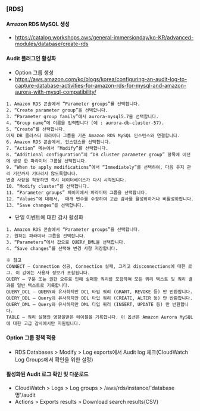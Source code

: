 ### [RDS]
#### Amazon RDS MySQL 생성
 - <https://catalog.workshops.aws/general-immersionday/ko-KR/advanced-modules/database/create-rds>

#### Audit 플러그인 활성화
- Option 그룹 생성
- <https://aws.amazon.com/ko/blogs/korea/configuring-an-audit-log-to-capture-database-activities-for-amazon-rds-for-mysql-and-amazon-aurora-with-mysql-compatibility/>
```
1. Amazon RDS 콘솔에서 “Parameter groups”를 선택합니다.
2. “Create parameter group”을 선택합니다.
3. “Parameter group family”에서 aurora-mysql5.7을 선택합니다.
4. “Group name”에 이름을 입력합니다 (예 : aurora-db-cluster-57).
5. “Create”를 선택합니다.
이제 DB 클러스터 파라미터 그룹을 기존 Amazon RDS MySQL 인스턴스와 연결합니다.
6. Amazon RDS 콘솔에서, 인스턴스를 선택합니다.
7. “Action” 메뉴에서 “Modify”를 선택합니다.
8. “Additional configuration”의 “DB cluster parameter group” 항목에 이전에 생성 한 파라미터 그룹을 선택합니다.
9. “When to apply modifications”에서 “Immediately”를 선택하여, 다음 유지 관리 기간까지 기다리지 않도록합니다.
변경 사항을 적용하면 즉시 데이터베이스가 다시 시작됩니다.
10. “Modify cluster”를 선택합니다.
11. “Parameter groups” 페이지에서 파라미터 그룹을 선택합니다.
12. “Values”에 대해서,  매개 변수를 수정하여 고급 감사를 활성화하거나 비활성화합니다.
13. “Save changes”를 선택합니다.
```

- 단일 이벤트에 대한 감사 활성화
```
1. Amazon RDS 콘솔에서 “Parameter groups”을 선택합니다.
2. 원하는 파라미터 그룹을 선택합니다.
3. “Parameters”에서 값으로 QUERY_DML을 선택합니다.
4. “Save changes”를 선택해 변경 사항 저장합니다.

※ 참고
CONNECT – Connection 성공, Connection 실패, 그리고 disconnections에 대한 로그. 이 값에는 사용자 정보가 포함됩니다.
QUERY – 구문 또는 권한 오류로 인해 실패한 쿼리를 포함하여 모든 쿼리 텍스트 및 쿼리 결과를 일반 텍스트로 기록합니다.
QUERY_DCL – QUERY와 유사하지만 DCL 타입 쿼리 (GRANT, REVOKE 등) 만 반환합니다.
QUERY_DDL – Query와 유사하지만 DDL 타입 쿼리 (CREATE, ALTER 등) 만 반환합니다.
QUERY_DML – Query와 유사하지만 DML 타입 쿼리 (INSERT, UPDATE 등) 만 반환합니다.
TABLE – 쿼리 실행의 영향을받은 테이블을 기록합니다. 이 옵션은 Amazon Aurora MySQL에 대한 고급 감사에서만 지원됩니다.
```

#### Option 그룹 정책 적용
- RDS Databases > Modify > Log exports에서 Audit log 체크(CloudWatch Log Groups에서 확인을 위한 설정)


#### 활성화된 Audit 로그 확인 및 다운로드
- CloudWatch > Logs > Log groups > /aws/rds/instance/'database명'/audit
- Actions > Exports results > Download search results(CSV)
